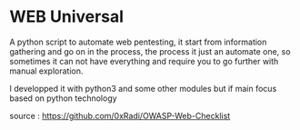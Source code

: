 # WEB Universal

A python script to automate web pentesting, it start from
information gathering and go on in the process, the process
it just an automate one, so sometimes it can not have everything
and require you to go further with manual exploration. 

I developped it with python3 and some other modules but if main 
focus based on python technology


source : https://github.com/0xRadi/OWASP-Web-Checklist